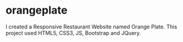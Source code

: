 # orangeplate
I created a Responsive Restaurant Website named Orange Plate. This project used HTML5, CSS3, JS, Bootstrap and JQuery. 
